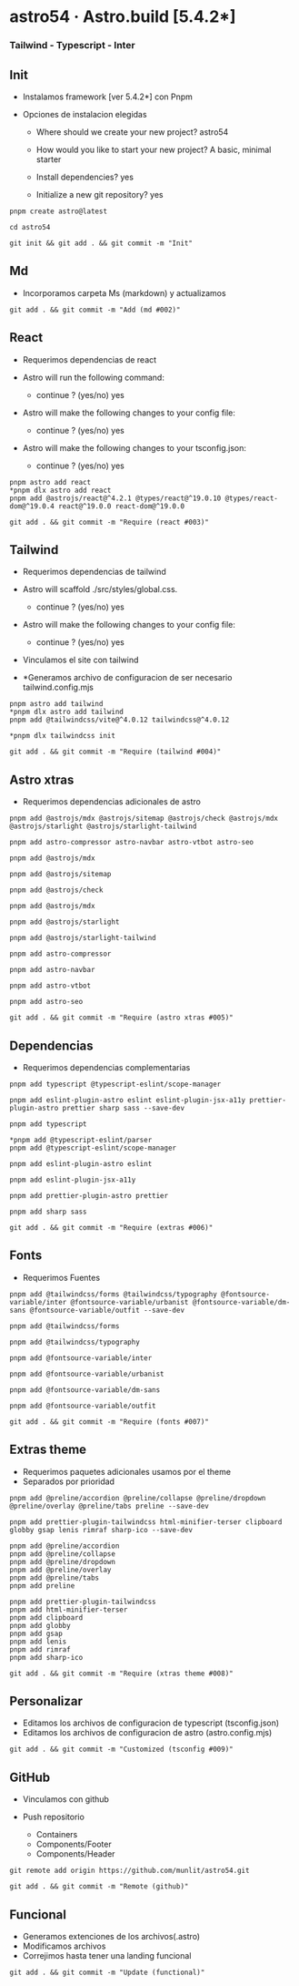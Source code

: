 <!--  // ─────────────────────────────────────────────────────────────── -->

# astro54 &middot; Astro.build [5.4.2*]

### **Tailwind - Typescript - Inter**

<!--  // ─────────────────────────────────────────────────────────────── -->
<!--  Install ───────────────────── -->

## Init

- Instalamos framework [ver 5.4.2*] con Pnpm

- Opciones de instalacion elegidas

  * Where should we create your new project?
    astro54

  * How would you like to start your new project?
    A basic, minimal starter

  * Install dependencies?
    yes

  * Initialize a new git repository?
    yes

````
pnpm create astro@latest
````
````
cd astro54

git init && git add . && git commit -m "Init"
````

<!--  // ─────────────────────────────────────────────────────────────── -->
<!--  React ─────────────────────── -->

## Md

- Incorporamos carpeta Ms (markdown) y actualizamos

````
git add . && git commit -m "Add (md #002)"
````

<!--  // ─────────────────────────────────────────────────────────────── -->
<!--  React ─────────────────────── -->

## React

- Requerimos dependencias de react

- Astro will run the following command:
  * continue ?  (yes/no) yes

- Astro will make the following changes to your config file:
  * continue ?  (yes/no) yes

- Astro will make the following changes to your tsconfig.json:
  * continue ?  (yes/no) yes

````
pnpm astro add react
*pnpm dlx astro add react
pnpm add @astrojs/react@^4.2.1 @types/react@^19.0.10 @types/react-dom@^19.0.4 react@^19.0.0 react-dom@^19.0.0
````

````
git add . && git commit -m "Require (react #003)"
````

<!--  // ─────────────────────────────────────────────────────────────── -->
<!--  Tailwind ────────────────── -->

## Tailwind

- Requerimos dependencias de tailwind

- Astro will scaffold ./src/styles/global.css.
  * continue ?  (yes/no) yes

- Astro will make the following changes to your config file:
  * continue ?  (yes/no) yes

- Vinculamos el site con tailwind 

- *Generamos archivo de configuracion de ser necesario tailwind.config.mjs

````
pnpm astro add tailwind
*pnpm dlx astro add tailwind
pnpm add @tailwindcss/vite@^4.0.12 tailwindcss@^4.0.12 

*pnpm dlx tailwindcss init
````

````
git add . && git commit -m "Require (tailwind #004)"
````

<!--  // ─────────────────────────────────────────────────────────────── -->
<!--  Astro xtras ────────────────── -->

## Astro xtras

- Requerimos dependencias adicionales de astro

````
pnpm add @astrojs/mdx @astrojs/sitemap @astrojs/check @astrojs/mdx @astrojs/starlight @astrojs/starlight-tailwind

pnpm add astro-compressor astro-navbar astro-vtbot astro-seo
````

````
pnpm add @astrojs/mdx

pnpm add @astrojs/sitemap

pnpm add @astrojs/check

pnpm add @astrojs/mdx

pnpm add @astrojs/starlight

pnpm add @astrojs/starlight-tailwind

pnpm add astro-compressor

pnpm add astro-navbar

pnpm add astro-vtbot

pnpm add astro-seo
````

````
git add . && git commit -m "Require (astro xtras #005)"
````

<!--  // ─────────────────────────────────────────────────────────────── -->
<!--  Dependencias ──────────────── -->

## Dependencias

- Requerimos dependencias complementarias

````
pnpm add typescript @typescript-eslint/scope-manager

pnpm add eslint-plugin-astro eslint eslint-plugin-jsx-a11y prettier-plugin-astro prettier sharp sass --save-dev
````

````
pnpm add typescript

*pnpm add @typescript-eslint/parser
pnpm add @typescript-eslint/scope-manager

pnpm add eslint-plugin-astro eslint

pnpm add eslint-plugin-jsx-a11y

pnpm add prettier-plugin-astro prettier

pnpm add sharp sass
````

````
git add . && git commit -m "Require (extras #006)"
````

<!--  // ─────────────────────────────────────────────────────────────── -->
<!--  Fonts ───────────────────── -->

## Fonts

- Requerimos Fuentes

````
pnpm add @tailwindcss/forms @tailwindcss/typography @fontsource-variable/inter @fontsource-variable/urbanist @fontsource-variable/dm-sans @fontsource-variable/outfit --save-dev
````

````
pnpm add @tailwindcss/forms

pnpm add @tailwindcss/typography

pnpm add @fontsource-variable/inter

pnpm add @fontsource-variable/urbanist

pnpm add @fontsource-variable/dm-sans

pnpm add @fontsource-variable/outfit
````

````
git add . && git commit -m "Require (fonts #007)"
````

<!--  // ─────────────────────────────────────────────────────────────── -->
<!--  Personalizar ──────────────── -->

## Extras theme

- Requerimos paquetes adicionales usamos por el theme
- Separados por prioridad

````
pnpm add @preline/accordion @preline/collapse @preline/dropdown @preline/overlay @preline/tabs preline --save-dev

pnpm add prettier-plugin-tailwindcss html-minifier-terser clipboard globby gsap lenis rimraf sharp-ico --save-dev
````

````
pnpm add @preline/accordion
pnpm add @preline/collapse
pnpm add @preline/dropdown
pnpm add @preline/overlay
pnpm add @preline/tabs
pnpm add preline

pnpm add prettier-plugin-tailwindcss
pnpm add html-minifier-terser
pnpm add clipboard
pnpm add globby
pnpm add gsap
pnpm add lenis
pnpm add rimraf
pnpm add sharp-ico
````

````
git add . && git commit -m "Require (xtras theme #008)"
````

<!--  // ─────────────────────────────────────────────────────────────── -->
<!--  Personalizar ──────────────── -->

## Personalizar

- Editamos los archivos de configuracion de typescript (tsconfig.json)
- Editamos los archivos de configuracion de astro (astro.config.mjs)

````
git add . && git commit -m "Customized (tsconfig #009)"
````

<!--  // ─────────────────────────────────────────────────────────────── -->
<!--  Github ─────────────────── -->

## GitHub

- Vinculamos con github
- Push repositorio

  * Containers
  * Components/Footer
  * Components/Header

````
git remote add origin https://github.com/munlit/astro54.git

git add . && git commit -m "Remote (github)"
````

<!--  // ─────────────────────────────────────────────────────────────── -->
<!--  Funcional ─────────────────── -->

## Funcional

- Generamos extenciones de los archivos(.astro)
- Modificamos archivos
- Correjimos hasta tener una landing funcional

````
git add . && git commit -m "Update (functional)"
````

<!--  // ─────────────────────────────────────────────────────────────── -->
